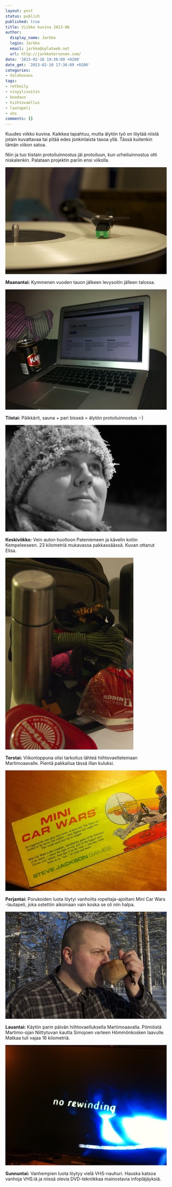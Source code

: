 ```yaml
---
layout: post
status: publish
published: true
title: Viikko kuvina 2013-06
author:
  display_name: Jarkko
  login: Jarkko
  email: jarkko@splatweb.net
  url: http://jarkkotervonen.com/
date: '2013-02-10 19:36:09 +0200'
date_gmt: '2013-02-10 17:36:09 +0200'
categories:
- Valokuvaus
tags:
- retkeily
- vinyylisoitin
- koodaus
- hiihtovaellus
- lautapeli
- vhs
comments: []
---
```

Kuudes viikko kuvina. Kaikkea tapahtuu, mutta älytön työ on löytää niistä jotain kuvattavaa tai pitää edes jonkinlaista tasoa yllä. Tässä kuitenkin tämän viikon satoa.

Niin ja tuo tiistain protoiluinnostus jäi protoiluun, kun urheiluinnostus otti niskalenkin. Palataan projektin pariin ensi viikolla.

<amp-img alt="Viikko kuvina 2013-06 - Maanantai" src="/assets/img/posts/2013-06-ma.jpg">
  <noscript><img alt="Viikko kuvina 2013-06 - Maanantai" src="/assets/img/posts/2013-06-ma.jpg" /></noscript>
</amp-img>

__Maanantai:__ Kymmenen vuoden tauon jälkeen levysoitin jälleen talossa.

<amp-img alt="Viikko kuvina 2013-06 - Tiistai" src="/assets/img/posts/2013-07-ti.jpg">
  <noscript><img alt="Viikko kuvina 2013-06 - Tiistai" src="/assets/img/posts/2013-07-ti.jpg" /></noscript>
</amp-img>

__Tiistai:__ Päikkärit, sauna + pari bisseä = älytön protoiluinnostus :-)

<amp-img alt="Viikko kuvina 2013-06 - Keskiviikko" src="/assets/img/posts/2013-07-ke.jpg">
  <noscript><img alt="Viikko kuvina 2013-06 - Keskiviikko" src="/assets/img/posts/2013-07-ke.jpg" /></noscript>
</amp-img>

__Keskiviikko:__ Vein auton huoltoon Pateniemeen ja kävelin kotiin Kempeleeseen. 23 kilometriä mukavassa pakkassäässä. Kuvan ottanut Elisa.

<amp-img alt="Viikko kuvina 2013-06 - Torstai" src="/assets/img/posts/2013-06-to.jpg">
  <noscript><img alt="Viikko kuvina 2013-06 - Torstai" src="/assets/img/posts/2013-06-to.jpg" /></noscript>
</amp-img>

__Torstai:__ Viikonloppuna olisi tarkoitus lähteä hiihtovaeltelemaan Martimoaavalle. Pientä pakkailua tässä illan kuluksi.

<amp-img alt="Viikko kuvina 2013-06 - Perjantai" src="/assets/img/posts/2013-06-pe.jpg">
  <noscript><img alt="Viikko kuvina 2013-06 - Perjantai" src="/assets/img/posts/2013-06-pe.jpg" /></noscript>
</amp-img>

__Perjantai:__ Porukoiden luota löytyi vanhoilta ropeltaja-ajoiltani Mini Car Wars -lautapeli, joka ostettiin aikoinaan vain koska se oli niin halpa.

<amp-img alt="Viikko kuvina 2013-06 - Lauantai" src="/assets/img/posts/2013-06-la.jpg">
  <noscript><img alt="Viikko kuvina 2013-06 - Lauantai" src="/assets/img/posts/2013-06-la.jpg" /></noscript>
</amp-img>

__Lauantai:__ Käytiin parin päivän hiihtovaelluksella Martimoaavalla. Pömiöstä Martimo-ojan Niittytuvan kautta Simojoen varteen Hömmönkosken laavulle. Matkaa tuli vajaa 16 kilometriä.

<amp-img alt="Viikko kuvina 2013-06 - Sunnuntai" src="/assets/img/posts/2013-06-su.jpg">
  <noscript><img alt="Viikko kuvina 2013-06 - Sunnuntai" src="/assets/img/posts/2013-06-su.jpg" /></noscript>
</amp-img>

__Sunnuntai:__ Vanhempien luota löytyy vielä VHS-nauhuri. Hauska katsoa vanhoja VHS:iä ja niissä olevia DVD-tekniikkaa mainostavia infopläjäyksiä.
